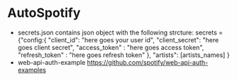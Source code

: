 # AutoSpotify
* secrets.json contains json object with the following strcture:
 secrets = {"config:{
    "client_id": "here goes your user id",
    "client_secret": "here goes client secret",
    "access_token" : "here goes access token",
    "refresh_token" : "here goes refresh token"
 }, "artists":
    [artists_names]
    }
* web-api-auth-example https://github.com/spotify/web-api-auth-examples